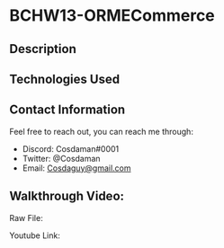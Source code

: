 # BCHW13-ORMECommerce

## Description  



## Technologies Used  



## Contact Information  

Feel free to reach out, you can reach me through:  
- Discord: Cosdaman#0001  
- Twitter: @Cosdaman  
- Email: Cosdaguy@gmail.com  

## Walkthrough Video:

Raw File:  


Youtube Link:  
